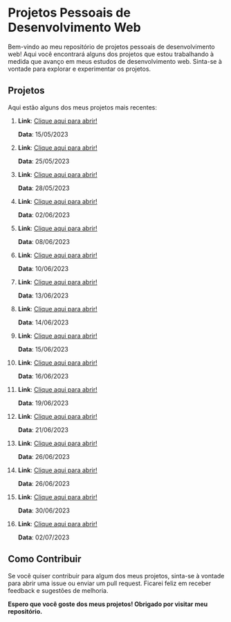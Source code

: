 <h1>Projetos Pessoais de Desenvolvimento Web</h1>

<p>Bem-vindo ao meu repositório de projetos pessoais de desenvolvimento web! Aqui você encontrará alguns dos projetos que estou trabalhando à medida que avanço em meus estudos de desenvolvimento web. Sinta-se à vontade para explorar e experimentar os projetos.</p>

<h2>Projetos</h2>

<p>Aqui estão alguns dos meus projetos mais recentes:</p>

<ol>
    <li>
        <strong>Link</strong>: <a href="https://flaviojeferson.github.io/projetos/first-website/index.html" target="_blank">Clique aqui para abrir!</a>
            <p><strong>Data</strong>: 15/05/2023</p>
    </li>
    <li>
        <strong>Link</strong>: <a href="https://flaviojeferson.github.io/projetos/website-android/index.html" target="_blank">Clique aqui para abrir!</a>
            <p><strong>Data</strong>: 25/05/2023</p>
    </li>
    <li>
        <strong>Link</strong>: <a href="https://flaviojeferson.github.io/projetos/website-cordel/index.html" target="_blank">Clique aqui para abrir!</a>
            <p><strong>Data</strong>: 28/05/2023</p>
    </li>
    <li>
        <strong>Link</strong>: <a href="https://flaviojeferson.github.io/projetos/website-social/index.html" target="_blank">Clique aqui para abrir!</a>
            <p><strong>Data</strong>: 02/06/2023</p>
    </li>
    <li>
        <strong>Link</strong>: <a href="https://flaviojeferson.github.io/projetos/website-login/index.html" target="_blank">Clique aqui para abrir!</a>
            <p><strong>Data</strong>: 08/06/2023</p>
    </li>
    <li>
        <strong>Link</strong>: <a href="https://flaviojeferson.github.io/projetos/landing-page-01/index.html" target="_blank">Clique aqui para abrir!</a>
            <p><strong>Data</strong>: 10/06/2023</p>
    </li>
    <li>
        <strong>Link</strong>: <a href="https://flaviojeferson.github.io/projetos/photo-gallery/index.html" target="_blank">Clique aqui para abrir!</a>
            <p><strong>Data</strong>: 13/06/2023</p>
    </li>
    <li>
        <strong>Link</strong>: <a href="https://flaviojeferson.github.io/projetos/responsive-cards/index.html" target="_blank">Clique aqui para abrir!</a>
            <p><strong>Data</strong>: 14/06/2023</p>
    </li>
    <li>
        <strong>Link</strong>: <a href="https://flaviojeferson.github.io/projetos/qr-code-component/index.html" target="_blank">Clique aqui para abrir!</a>
            <p><strong>Data</strong>: 15/06/2023</p>
    </li>
    <li>
        <strong>Link</strong>: <a href="https://flaviojeferson.github.io/projetos/summary/index.html" target="_blank">Clique aqui para abrir!</a>
            <p><strong>Data</strong>: 16/06/2023</p>
    </li>
    <li>
        <strong>Link</strong>: <a href="https://flaviojeferson.github.io/projetos/grid-section/index.html" target="_blank">Clique aqui para abrir!</a>
            <p><strong>Data</strong>: 19/06/2023</p>
    </li>
    <li>
            <strong>Link</strong>: <a href="https://flaviojeferson.github.io/projetos/chat-app-css-illustration/index.html" target="_blank">Clique aqui para abrir!</a>
            <p><strong>Data</strong>: 21/06/2023</p>
    </li>
        <li>
            <strong>Link</strong>: <a href="https://flaviojeferson.github.io/projetos/fylo-data-storage/index.html" target="_blank">Clique aqui para abrir!</a>
            <p><strong>Data</strong>: 26/06/2023</p>
    </li>
    <li>
            <strong>Link</strong>: <a href="https://flaviojeferson.github.io/projetos/interactive-rating/index.html" target="_blank">Clique aqui para abrir!</a>
            <p><strong>Data</strong>: 26/06/2023</p>
    </li>
        <li>
            <strong>Link</strong>: <a href="https://flaviojeferson.github.io/projetos/faq-accordion-card/index.html" target="_blank">Clique aqui para abrir!</a>
            <p><strong>Data</strong>: 30/06/2023</p>
    </li>
        <li>
            <strong>Link</strong>: <a href="https://flaviojeferson.github.io/projetos/intro-component-with-signup/index.html" target="_blank">Clique aqui para abrir!</a>
            <p><strong>Data</strong>: 02/07/2023</p>
    </li>
</ol>

<h2>Como Contribuir</h2>

<p>Se você quiser contribuir para algum dos meus projetos, sinta-se à vontade para abrir uma issue ou enviar um pull request. Ficarei feliz em receber feedback e sugestões de melhoria.</p>

<p><strong>Espero que você goste dos meus projetos! Obrigado por visitar meu repositório.</strong></p>
